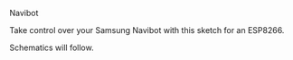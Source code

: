 Navibot


Take control over your Samsung Navibot with this sketch for an ESP8266.

Schematics will follow.
